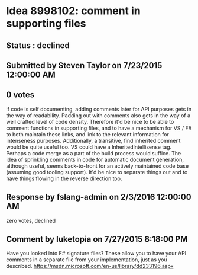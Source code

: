 # Idea 8998102: comment in supporting files #

## Status : declined

## Submitted by Steven Taylor on 7/23/2015 12:00:00 AM

## 0 votes

if code is self documenting, adding comments later for API purposes gets in the way of readability. Padding out with comments also gets in the way of a well crafted level of code density. Therefore it'd be nice to be able to comment functions in supporting files, and to have a mechanism for VS / F# to both maintain these links, and link to the relevant information for intenseness purposes.
Additionally, a transitive, find inherited comment would be quite useful too. VS could have a InheritedIntellisense tag.
Perhaps a code merge as a part of the build process would suffice.
The idea of sprinkling comments in code for automatic document generation, although useful, seems back-to-front for an actively maintained code base (assuming good tooling support). It'd be nice to separate things out and to have things flowing in the reverse direction too.

## Response by fslang-admin on 2/3/2016 12:00:00 AM

zero votes, declined


## Comment by luketopia on 7/27/2015 8:18:00 PM

Have you looked into F# signature files? These allow you to have your API comments in a separate file from your implementation, just as you described.
https://msdn.microsoft.com/en-us/library/dd233196.aspx
